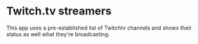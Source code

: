 # Twitch.tv streamers

This app uses a pre-established list of Twitchtv channels and shows their status as well what they're broadcasting.
